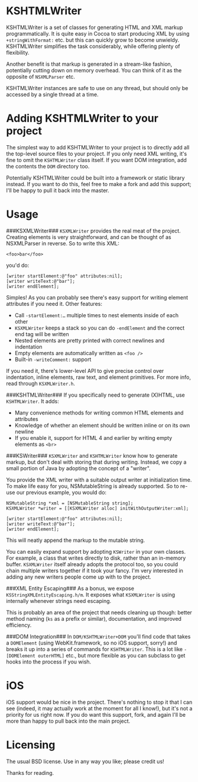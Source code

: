 KSHTMLWriter
=============

KSHTMLWriter is a set of classes for generating HTML and XML markup programmatically. It is quite easy in Cocoa to start producing XML by using `+stringWithFormat:` etc. but this can quickly grow to become unwieldy. KSHTMLWriter simplifies the task considerably, while offering plenty of flexibility.

Another benefit is that markup is generated in a stream-like fashion, potentially cutting down on memory overhead. You can think of it as the opposite of `NSXMLParser` etc.

KSHTMLWriter instances are safe to use on any thread, but should only be accessed by a single thread at a time.

Adding KSHTMLWriter to your project
====================================

The simplest way to add KSHTMLWriter to your project is to directly add all the top-level source files to your project. If you only need XML writing, it's fine to omit the `KSHTMLWriter` class itself. If you want DOM integration, add the contents the `DOM` directory too.

Potentially KSHTMLWriter could be built into a framework or static library instead. If you want to do this, feel free to make a fork and add this support; I'll be happy to pull it back into the master.

Usage
=====

###KSXMLWriter###
`KSXMLWriter` provides the real meat of the project. Creating elements is very straightforward, and can be thought of as NSXMLParser in reverse. So to write this XML:

    <foo>bar</foo>

you'd do:

    [writer startElement:@"foo" attributes:nil];
    [writer writeText:@"bar"];
    [writer endElement];

Simples! As you can probably see there's easy support for writing element attributes if you need it. Other features:

- Call `-startElement:…` multiple times to nest elements inside of each other
- `KSXMLWriter` keeps a stack so you can do `-endElement` and the correct end tag will be written
- Nested elements are pretty printed with correct newlines and indentation
- Empty elements are automatically written as `<foo />`
- Built-in `-writeComment:` support

If you need it, there's lower-level API to give precise control over indentation, inline elements, raw text, and element primitives. For more info, read through `KSXMLWriter.h`.

###KSHTMLWriter###
If you specifically need to generate (X)HTML, use `KSHTMLWriter`. It adds:

- Many convenience methods for writing common HTML elements and attributes
- Knowledge of whether an element should be written inline or on its own newline
- If you enable it, support for HTML 4 and earlier by writing empty elements as `<br>`

###KSWriter###
`KSXMLWriter` and `KSHTMLWriter` know how to generate markup, but don't deal with storing that during writing. Instead, we copy a small portion of Java by adopting the concept of a "writer".

You provide the XML writer with a suitable output writer at initialization time. To make life easy for you, NSMutableString is already supported. So to re-use our previous example, you would do:

    NSMutableString *xml = [NSMutableString string];
    KSXMLWriter *writer = [[KSXMLWriter alloc] initWithOutputWriter:xml];
    
    [writer startElement:@"foo" attributes:nil];
    [writer writeText:@"bar"];
    [writer endElement];

This will neatly append the markup to the mutable string.

You can easily expand support by adopting `KSWriter` in your own classes. For example, a class that writes directly to disk, rather than an in-memory buffer. `KSXMLWriter` itself already adopts the protocol too, so you could chain multiple writers together if it took your fancy. I'm very interested in adding any new writers people come up with to the project.

###XML Entity Escaping###
As a bonus, we expose `KSStringXMLEntityEscaping.h/m`. It exposes what `KSXMLWriter` is using internally whenever strings need escaping.

This is probably an area of the project that needs cleaning up though: better method naming (`ks` as a prefix or similar), documentation, and improved efficiency.

###DOM Integration###
In `DOM/KSHTMLWriter+DOM` you'll find code that takes a `DOMElement` (using WebKit.framework, so no iOS support, sorry!) and breaks it up into a series of commands for `KSHTMLWriter`. This is a lot like `-[DOMElement outerHTML]` etc., but more flexible as you can subclass to get hooks into the process if you wish.

iOS
===
iOS support would be nice in the project. There's nothing to stop it that I can see (indeed, it may actually work at the moment for all I know!), but it's not a priority for us right now. If you do want this support, fork, and again I'll be more than happy to pull back into the main project.

Licensing
=========

The usual BSD license. Use in any way you like; please credit us!

Thanks for reading.